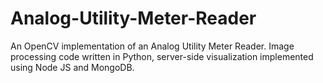 # Analog-Utility-Meter-Reader
An OpenCV implementation of an Analog Utility Meter Reader. Image processing code written in Python, server-side visualization implemented using Node JS and MongoDB.
